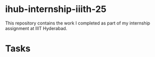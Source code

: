 # ihub-internship-iiith-25

This repository contains the work I completed as part of my internship assignment at IIIT Hyderabad.

# Tasks
